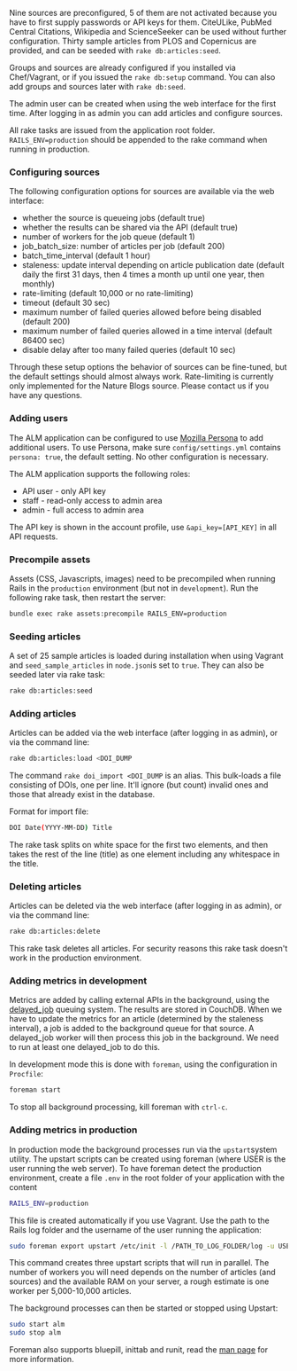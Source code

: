 Nine sources are preconfigured, 5 of them are not activated because you have to first supply passwords or API keys for them. CiteULike, PubMed Central Citations, Wikipedia and ScienceSeeker can be used without further configuration. Thirty sample articles from PLOS and Copernicus are provided, and can be seeded with `rake db:articles:seed`.

Groups and sources are already configured if you installed via Chef/Vagrant, or if you issued the `rake db:setup` command. You can also add groups and sources later with `rake db:seed`.

The admin user can be created when using the web interface for the first time. After logging in as admin you can add articles and configure sources.

All rake tasks are issued from the application root folder. `RAILS_ENV=production` should be appended to the rake command when running in production.

### Configuring sources

The following configuration options for sources are available via the web interface:

* whether the source is queueing jobs (default true)
* whether the results can be shared via the API (default true)
* number of workers for the job queue (default 1)
* job_batch_size: number of articles per job (default 200)
* batch_time_interval (default 1 hour)
* staleness: update interval depending on article publication date (default daily the first 31 days, then 4 times a month up until one year, then monthly)
* rate-limiting (default 10,000 or no rate-limiting)
* timeout (default 30 sec)
* maximum number of failed queries allowed before being disabled (default 200)
* maximum number of failed queries allowed in a time interval (default 86400 sec)
* disable delay after too many failed queries (default 10 sec)

Through these setup options the behavior of sources can be fine-tuned, but the default settings should almost always work. Rate-limiting is currently only implemented for the Nature Blogs source. Please contact us if you have any questions.

### Adding users

The ALM application can be configured to use [Mozilla Persona](http://www.mozilla.org/en-US/persona/) to add additional users. To use Persona, make sure `config/settings.yml` contains `persona: true`, the default setting. No other configuration is necessary.

The ALM application supports the following roles:

* API user - only API key
* staff - read-only access to admin area
* admin - full access to admin area

The API key is shown in the account profile, use `&api_key=[API_KEY]` in all API requests.

### Precompile assets
Assets (CSS, Javascripts, images) need to be precompiled when running Rails in the `production` environment (but not in `development`). Run the following rake task, then restart the server:

```sh
bundle exec rake assets:precompile RAILS_ENV=production
```

### Seeding articles

A set of 25 sample articles is loaded during installation when using Vagrant and `seed_sample_articles` in `node.json`is set to `true`. They can also be seeded later via rake task:

```sh
rake db:articles:seed
```

### Adding articles

Articles can be added via the web interface (after logging in as admin), or via the command line:

```sh
rake db:articles:load <DOI_DUMP
```

The command `rake doi_import <DOI_DUMP` is an alias. This bulk-loads a file consisting of DOIs, one per line. It'll ignore (but count) invalid ones and those that already exist in the database.

Format for import file:

```sh
DOI Date(YYYY-MM-DD) Title
```

The rake task splits on white space for the first two elements, and then takes the rest of the line (title) as one element including any whitespace in the title.

### Deleting articles

Articles can be deleted via the web interface (after logging in as admin), or via the command line:

```sh
rake db:articles:delete
```

This rake task deletes all articles. For security reasons this rake task doesn't work in the production environment.

### Adding metrics in development

Metrics are added by calling external APIs in the background, using the [delayed_job](https://github.com/collectiveidea/delayed_job) queuing system. The results are stored in CouchDB. When we have to update the metrics for an article (determined by the staleness interval), a job is added to the background queue for that source. A delayed_job worker will then process this job in the background. We need to run at least one delayed_job to do this.

In development mode this is done with `foreman`, using the configuration in `Procfile`:

```sh
foreman start
```

To stop all background processing, kill foreman with `ctrl-c`.

### Adding metrics in production

In production mode the background processes run via the `upstart`system utility. The upstart scripts can be created using foreman (where USER is the user running the web server). To have foreman detect the production environment, create a file `.env` in the root folder of your application with the content

```sh
RAILS_ENV=production
```

This file is created automatically if you use Vagrant. Use the path to the Rails log folder and the username of the user running the application:

```sh
sudo foreman export upstart /etc/init -l /PATH_TO_LOG_FOLDER/log -u USER -c worker=3
```

This command creates three upstart scripts that will run in parallel. The number of workers you will need depends on the number of articles (and sources) and the available RAM on your server, a rough estimate is one worker per 5,000-10,000 articles.

The background processes can then be started or stopped using Upstart:

```sh
sudo start alm
sudo stop alm
```

Foreman also supports bluepill, inittab and runit, read the [man page](http://ddollar.github.io/foreman/) for more information.